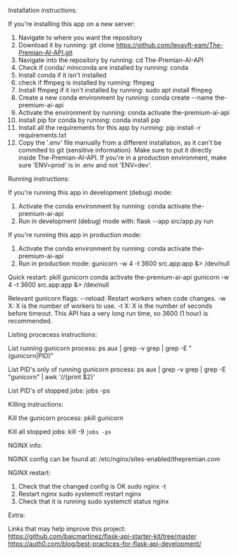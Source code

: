Installation instructions:

If you're installing this app on a new server:

1. Navigate to where you want the repository
2. Download it by running: 
    git clone https://github.com/levavft-eam/The-Premian-AI-API.git
3. Navigate into the repository by running:
    cd The-Premian-AI-API
4. Check if conda/ miniconda are installed by running:
    conda
5. Install conda if it isn't installed
6. check if ffmpeg is installed by running:
    ffmpeg
7. Install ffmpeg if it isn't installed by running:
    sudo apt install ffmpeg
8. Create a new conda environment by running:
    conda create --name the-premium-ai-api
9. Activate the environment by running:
    conda activate the-premium-ai-api
10. Install pip for conda by running:
    conda install pip
11. Install all the requirements for this app by running:
    pip install -r requirements.txt
12. Copy the '.env' file manually from a different installation, as it can't be commited to git (sensitive information). Make sure to put it directly inside The-Premian-AI-API.
    If you're in a production environment, make sure 'ENV=prod' is in .env and not 'ENV=dev'.


Running instructions:

If you're running this app in development (debug) mode:

1. Activate the conda environment by running:
    conda activate the-premium-ai-api
2. Run in development (debug) mode with:
    flask --app src/app.py run

If you're running this app in production mode:

1. Activate the conda environment by running:
    conda activate the-premium-ai-api
2. Run in production mode:
    gunicorn -w 4 -t 3600 src.app:app &> /dev/null


Quick restart:
    pkill gunicorn
    conda activate the-premium-ai-api
    gunicorn -w 4 -t 3600 src.app:app &> /dev/null

Relevant gunicorn flags:
    --reload: Restart workers when code changes.
    -w X: X is the number of workers to use.
    -t X: X is the number of seconds before timeout. This API has a very long run time, so 3600 (1 hour) is recommended.


Listing procecess instructions:

List running gunicorn process:
    ps aux | grep -v grep | grep -E "(gunicorn|PID)"

List PID's only of running gunicorn process:
    ps aux | grep -v grep | grep -E "gunicorn" | awk '//{print $2}'

List PID's of stopped jobs:
    jobs -ps


Killing instructions:

Kill the gunicorn process:
    pkill gunicorn

Kill all stopped jobs:
    kill -9 `jobs -ps`


NGINX info:

NGINX config can be found at: 
    /etc/nginx/sites-enabled/thepremian.com

NGINX restart:
1. Check that the changed config is OK
    sudo nginx -t
2. Restart nginx
    sudo systemctl restart nginx
3. Check that it is running
    sudo systemctl status nginx


Extra:

Links that may help improve this project:
https://github.com/bajcmartinez/flask-api-starter-kit/tree/master
https://auth0.com/blog/best-practices-for-flask-api-development/
